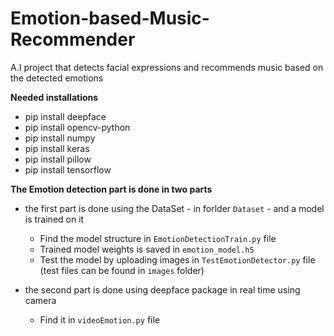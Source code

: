 # Emotion-based-Music-Recommender
A.I project that detects facial expressions and recommends music based on the detected emotions

**Needed installations**
- pip install deepface
- pip install opencv-python
- pip install numpy
- pip install keras
- pip install pillow
- pip install tensorflow

**The Emotion detection part is done in two parts**
- the first part is done using the DataSet - in forlder `Dataset` - and a model is trained on it
    - Find the model structure in `EmotionDetectionTrain.py` file 
    - Trained model weights is saved in `emotion_model.h5`
    - Test the model by uploading images in `TestEmotionDetector.py` file (test files can be found in `images` folder)

- the second part is done using deepface package in real time using camera
    - Find it in `videoEmotion.py` file
